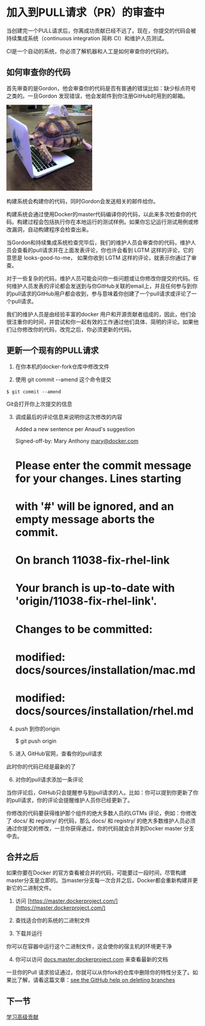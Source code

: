 # 加入到PULL请求（PR）的审查中 #

当创建完一个PULL请求后，你离成功贡献已经不远了。现在，你提交的代码会被持续集成系统（continuous integration 简称 CI）和维护人员测试。

CI是一个自动的系统，你必须了解机器和人工是如何审查你的代码的。

## 如何审查你的代码 ##

首先审查的是Gordon，他会审查你的代码是否有普通的错误比如：缺少标点符号之类的。一旦Gordon 发现错误，他会发邮件到你注册GitHub时用到的邮箱。

![](../Images/gordon.jpeg)

构建系统会构建你的代码，同时Gordon会发送相关的邮件给你。

构建系统会通过使用Docker的master代码编译你的代码，以此来多次检查你的代码。构建过程会包括执行你在本地运行的测试样例。如果你忘记运行测试用例或修改漏洞，自动构建程序会检查出来。

当Gordon和持续集成系统检查完毕后，我们的维护人员会审查你的代码，维护人员会查看的pull请求并在上面发表评论，你也许会看到 LGTM 这样的评论，它的意思是 looks-good-to-me， 如果你收到 LGTM 这样的评论，就表示你通过了审查。

对于一些复杂的代码，维护人员可能会问你一些问题或让你修改你提交的代码。任何维护人员发表的评论都会发送到与你GitHub关联的email上，并且任何参与到你的pull请求的GitHub用户都会收到，参与意味着你创建了一个pull请求或评论了一个pull请求。

我们的维护人员是由经验丰富的docker 用户和开源贡献者组成的，因此，他们会很注重你的时间，并尝试和你一起有效的工作通过他们具体、简明的评论。如果他们让你修改你的代码，改完之后，你必须更新的代码。

## 更新一个现有的PULL请求 ##

1.    在你本机的docker-fork仓库中修改文件

2.    使用 git commit --amend 这个命令提交

	$ git commit --amend

Git会打开你上次提交的信息

3.    调成最后的评论信息来说明你这次修改的内容

		Added a new sentence per Anaud's suggestion
		
		Signed-off-by: Mary Anthony <mary@docker.com>
		
		# Please enter the commit message for your changes. Lines starting
		
		# with '#' will be ignored, and an empty message aborts the commit.
		
		# On branch 11038-fix-rhel-link
		
		# Your branch is up-to-date with 'origin/11038-fix-rhel-link'.
		
		#
		
		# Changes to be committed:
		
		#       modified:   docs/sources/installation/mac.md
		
		#       modified:   docs/sources/installation/rhel.md

4.    push 到你的origin

		$ git push origin

5.    进入 GitHub官网，查看你的pull请求

此时你的代码已经是最新的了

6.    对你的pull请求添加一条评论

当你评论后，GitHub只会提醒参与到pull请求的人。比如：你可以提到你更新了你的pull请求，你的评论会提醒维护人员你已经更新了。

你修改的代码要获得维护那个组件的绝大多数人员的LGTMs 评论，例如：你修改了 docs/ 和 registry/ 的代码，那么 docs/ 和 registry/ 的绝大多数维护人员必须通过你提交的修改，一旦你获得通过，你的代码就会合并到Docker master 分支中去。

## 合并之后 ##

如果你要在Docker 的官方查看被合并的代码，可能要过一段时间，尽管构建master分支是立即的。当master分支每一次合并之后，Docker都会重新构建并更新它的二进制文件。

1. 访问 [https://master.dockerproject.com/](https://master.dockerproject.com/)

2. 查找适合你的系统的二进制文件

3. 下载并运行

你可以在容器中运行这个二进制文件，这会使你的宿主机的环境更干净

4. 你可以访问  [docs.master.dockerproject.com](http://docs.master.dockerproject.com/) 来查看最新的文档

一旦你的Pull 请求验证通过，你就可以从你fork的仓库中删除你的特性分支了。如果比了解，请看这篇文章：[see the GitHub help on deleting branches](https://help.github.com/articles/deleting-unused-branches/)

## 下一节 ##

[学习高级贡献](advanced-contributing.md)